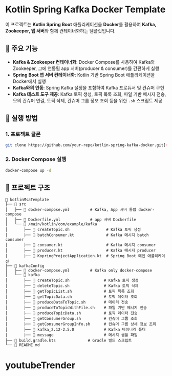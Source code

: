 # Kotlin Spring Kafka Docker Template

이 프로젝트는 **Kotlin Spring Boot** 애플리케이션을 **Docker**를 활용하여 **Kafka, Zookeeper, 앱 서버**와 함께 컨테이너화하는 템플릿입니다.

## 📌 주요 기능
- **Kafka & Zookeeper 컨테이너화**: Docker Compose를 사용하여 Kafka와 Zookeeper, 그에 연동됨 app 서버(producer & consumer)를 간편하게 실행
- **Spring Boot 앱 서버 컨테이너화**: Kotlin 기반 Spring Boot 애플리케이션을 Docker에서 실행
- **Kafka와의 연동**: Spring Kafka 설정을 포함하여 Kafka 프로듀서 및 컨슈머 구현
- **Kafka 테스트 도구 제공**: Kafka 토픽 생성, 토픽 목록 조회, 파일 기반 메시지 전송, 모의 컨슈머 연결, 토픽 삭제, 컨슈머 그룹 정보 조회 등을 위한 `.sh` 스크립트 제공

## 🚀 실행 방법
### 1. 프로젝트 클론
```sh
git clone https://github.com/your-repo/kotlin-spring-kafka-docker.git](https://github.com/shyswy/kotlinMsaTemplate.git
```

### 2. Docker Compose 실행
```sh
docker-compose up -d
```

## 📂 프로젝트 구조
```
📁 kotlinMsaTemplate
├── 📂 src
│   ├── 📄 docker-compose.yml         # Kafka, App 서버 통합 docker-compose
│   ├── 📄 Dockerfile.yml             # app 서버 Dockerfile
│   └── 📂 /main/kotlin/com/example/kafka
│       ├── 📄 createTopic.sh                # Kafka 토픽 생성
│       ├── 📄 batchConsumer.kt              # Kafka 메시지 batch consumer
│       ├── 📄 consumer.kt                   # Kafka 메시지 consumer
│       ├── 📄 producer.kt                   # Kafka 메시지 producer
│       ├── 📄 KopringProjectApplication.kt  # Spring Boot 메인 애플리케이션
├── 📂 kafkaConfig
│   ├── 📄 docker-compose.yml         # Kafka only docker-compose
│   └── 📂 kafka
│       ├── 📄 createTopic.sh               # Kafka 토픽 생성
│       ├── 📄 deleteTopic.sh               # Kafka 토픽 삭제
│       ├── 📄 getTopicList.sh              # 토픽 목록 조회
│       ├── 📄 getTopicData.sh              # 토픽 데이터 조회
│       ├── 📄 produceDataToTopic.sh        # 데이터 전송
│       ├── 📄 produceToTopicWithFile.sh    # 파일 기반 메시지 전송
│       ├── 📄 produceTopicData.sh          # 토픽 데이터 전송
│       ├── 📄 getConsumerGroup.sh          # 컨슈머 그룹 조회
│       ├── 📄 getConsumerGroupInfo.sh      # 컨슈머 그룹 상세 정보 조회
│       ├── 📂 kafka_2.12-2.5.0             # Kafka 바이너리 폴더
│       ├── 📂 message                      # 메시지 샘플 파일
├── 📄 build.gradle.kts              # Gradle 빌드 스크립트
└── 📄 README.md
```
# youtubeTrender
